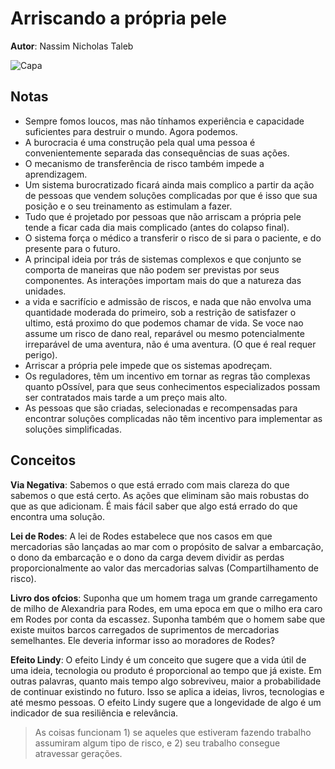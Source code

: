 # Arriscando a própria pele

**Autor**: Nassim Nicholas Taleb

![Capa](https://online.fliphtml5.com/qcgcj/hgmg/files/thumb/1.webp?1630484462&1630484462)

## Notas

- Sempre fomos loucos, mas não tínhamos experiência e capacidade suficientes para destruir o mundo. Agora podemos.
- A burocracia é uma construção pela qual uma pessoa é convenientemente separada das consequências de suas ações.
- O mecanismo de transferência de risco também impede a aprendizagem.
- Um sistema burocratizado ficará ainda mais complico a partir da ação de pessoas que vendem soluções complicadas por que é isso que sua posição e o seu treinamento as estimulam a fazer.
- Tudo que é projetado por pessoas que não arriscam a própria pele tende a ficar cada dia mais complicado (antes do colapso final).
- O sistema força o médico a transferir o risco de si para o paciente, e do presente para o futuro.
- A principal ideia por trás de sistemas complexos e que conjunto se comporta de maneiras que não podem ser previstas por seus componentes. As interações importam mais do que a natureza das unidades.
- a vida e sacrifício e admissão de riscos, e nada que não envolva uma quantidade moderada do primeiro, sob a restrição de satisfazer o ultimo, está proximo do que podemos chamar de vida. Se voce nao assume um risco de dano real, reparável ou mesmo potencialmente irreparável de
uma aventura, não é uma aventura. (O que é real requer perigo).
- Arriscar a própria pele impede que os sistemas apodreçam.
- Os reguladores, têm um incentivo em tornar as regras tão complexas quanto pOssível, para que seus conhecimentos especializados possam ser contratados mais tarde a um preço mais alto.
- As pessoas que são criadas, selecionadas e recompensadas para encontrar soluções complicadas não têm incentivo para implementar as soluções simplificadas.

## Conceitos

**Via Negativa**: Sabemos o que está errado com mais clareza do que sabemos o que está certo. As ações que eliminam são mais robustas do que as que adicionam. É mais fácil saber que algo está errado do que encontra uma solução.

**Lei de Rodes**: A lei de Rodes estabelece que nos casos em que mercadorias são lançadas ao mar com o propósito de salvar a embarcação, o dono da embarcação e o dono da carga devem dividir as perdas proporcionalmente ao valor das mercadorias salvas (Compartilhamento de risco).

**Livro dos ofcios**: Suponha que um homem traga um grande carregamento de milho de Alexandria para Rodes, em uma epoca em que o milho era caro em Rodes por conta da escassez. Suponha também que o homem sabe que existe muitos barcos carregados de suprimentos de mercadorias semelhantes. Ele deveria informar isso ao moradores de Rodes?


**Efeito Lindy**: O efeito Lindy é um conceito que sugere que a vida útil de uma ideia, tecnologia ou produto é proporcional ao tempo que já existe. Em outras palavras, quanto mais tempo algo sobreviveu, maior a probabilidade de continuar existindo no futuro. Isso se aplica a ideias, livros, tecnologias e até mesmo pessoas. O efeito Lindy sugere que a longevidade de algo é um indicador de sua resiliência e relevância.

> As coisas funcionam 1) se aqueles que estiveram fazendo trabalho assumiram algum tipo de risco, e 2) seu trabalho consegue atravessar gerações.

